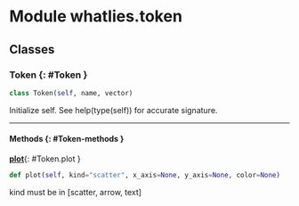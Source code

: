 # Module whatlies.token


## Classes

### Token {: #Token }

```python
class Token(self, name, vector)
```


Initialize self.  See help(type(self)) for accurate signature.


------

#### Methods {: #Token-methods }

[**plot**](#Token.plot){: #Token.plot }

```python
def plot(self, kind="scatter", x_axis=None, y_axis=None, color=None)
```

kind must be in [scatter, arrow, text]
